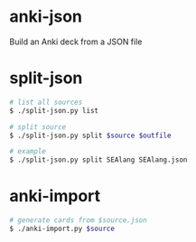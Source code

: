 # anki-json
Build an Anki deck from a JSON file

# split-json

```sh
# list all sources
$ ./split-json.py list

# split source
$ ./split-json.py split $source $outfile

# example
$ ./split-json.py split SEAlang SEAlang.json
```

# anki-import

```sh
# generate cards from $source.json
$ ./anki-import.py $source
```
